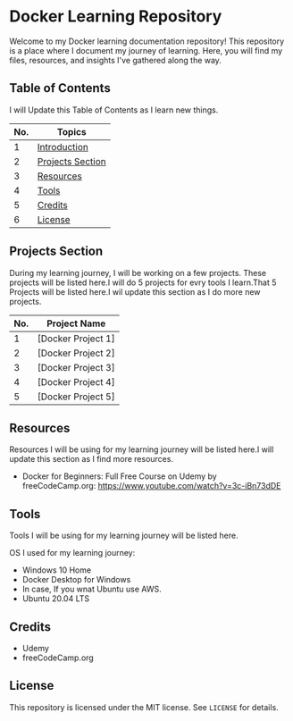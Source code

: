 # Docker Learning Repository

Welcome to my Docker learning documentation repository! This repository is a place where I document my journey of learning. Here, you will find my files, resources, and insights I've gathered along the way.

## Table of Contents

I will Update this Table of Contents as I learn new things.

| No. | Topics |
| --- | ------ |
|1 | [Introduction](#introduction) |
|2 | [Projects Section](#projects-section) |
|3 | [Resources](#resources) |
|4 | [Tools](#tools) |
|5 | [Credits](#credits) |
|6 | [License](#license) |


## Projects Section

During my learning journey, I will be working on a few projects. These projects will be listed here.I will do 5 projects for evry tools I learn.That 5 Projects will be listed here.I wil update this section as I do more new projects.

| No. | Project Name | 
| --- | ------------ | 
|1 | [Docker Project 1] |
|2 | [Docker Project 2] |
|3 | [Docker Project 3] |
|4 | [Docker Project 4] |
|5 | [Docker Project 5] |


## Resources

Resources I will be using for my learning journey will be listed here.I will update this section as I find more resources.

- Docker for Beginners: Full Free Course on Udemy by freeCodeCamp.org: https://www.youtube.com/watch?v=3c-iBn73dDE

## Tools

Tools I will be using for my learning journey will be listed here.

OS I used for my learning journey:

* Windows 10 Home
* Docker Desktop for Windows
* In case, If you wnat Ubuntu use AWS.
* Ubuntu 20.04 LTS

## Credits

- Udemy
- freeCodeCamp.org

## License

This repository is licensed under the MIT license. See `LICENSE` for details.